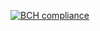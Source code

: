 [![BCH compliance](https://bettercodehub.com/edge/badge/sidneyd3vries/programmeerproject)](https://bettercodehub.com)

